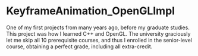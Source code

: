 # KeyframeAnimation_OpenGLImpl

One of my first projects from many years ago, before my graduate studies.  This project was how I learned C++ and OpenGL.  The university graciously let me skip all 10 prerequisite courses, and thus I enrolled in the senior-level course, obtaining a perfect grade, including all extra-credit.
